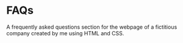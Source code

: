 # FAQs
A frequently asked questions section for the webpage of a fictitious company created by me using HTML and CSS.
